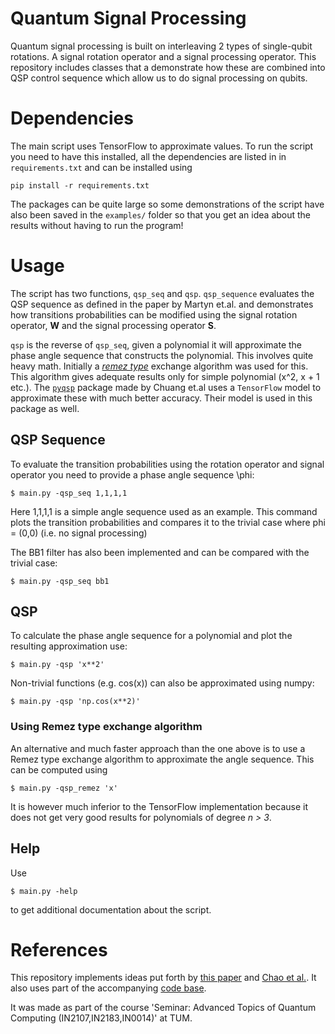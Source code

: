 # Quantum Signal Processing
Quantum signal processing is built on interleaving 2 types of single-qubit rotations. A signal rotation operator and a signal processing operator. This repository includes classes that a demonstrate how these are combined into QSP control sequence which allow us to do signal processing on qubits.

# Dependencies 
The main script uses TensorFlow to approximate values. 
To run the script you need to have this installed, all 
the dependencies are listed in in `requirements.txt` and
can be installed using 
```
pip install -r requirements.txt
```
The packages can be quite large so some demonstrations
of the script have also been saved in the `examples/`
folder so that you get an idea about the results without
having to run the program!

# Usage

The script has two functions, `qsp_seq` and `qsp`. `qsp_sequence` evaluates the
QSP sequence as defined in the paper by Martyn et.al. and demonstrates how 
transitions probabilities can be modified using the signal rotation operator,
**W** and the signal processing operator **S**.

`qsp` is the reverse of `qsp_seq`, given a polynomial it will approximate the 
phase angle sequence that constructs the polynomial. This involves 
quite heavy math. Initially a [*remez type*](https://en.wikipedia.org/wiki/Remez_algorithm) exchange algorithm was used for this.
This algorithm gives adequate results only for simple polynomial (x^2, x + 1 etc.).
The [`pyqsp`](https://github.com/ichuang/pyqsp) package made by Chuang et.al uses a `TensorFlow` model to approximate
these with much better accuracy. Their model is used in this package as well.

## QSP Sequence
To evaluate the transition probabilities using the rotation operator and signal
operator you need to provide a phase angle sequence \phi:

```
$ main.py -qsp_seq 1,1,1,1
```
Here 1,1,1,1 is a simple angle sequence used as an example. This command 
plots the transition probabilities and compares it to the trivial case where
phi = (0,0) (i.e. no signal processing)


The BB1 filter has also been implemented and can be compared with the trivial
case:
```
$ main.py -qsp_seq bb1
```

## QSP

To calculate the phase angle sequence for a polynomial and plot the 
resulting approximation use:

```
$ main.py -qsp 'x**2'
```

Non-trivial functions (e.g. cos(x)) can also be approximated using numpy:

```
$ main.py -qsp 'np.cos(x**2)'
```

### Using Remez type exchange algorithm
An alternative and much faster approach than the one above is to use a 
Remez type exchange algorithm to approximate the angle sequence. This can be
computed using
```
$ main.py -qsp_remez 'x'
```
It is however much inferior to the TensorFlow implementation because it does not
get very good results for polynomials of degree *n > 3*.

## Help
Use

```
$ main.py -help
```

to get additional documentation about the script.

# References
This repository implements ideas put forth by [this paper](https://journals.aps.org/prxquantum/abstract/10.1103/PRXQuantum.2.040203) and [Chao et al.](https://github.com/alibaba-edu/angle-sequence). It also uses part of the accompanying [code base](https://github.com/ichuang/pyqsp).

It was made as part of the course 'Seminar: Advanced Topics of Quantum Computing (IN2107,IN2183,IN0014)' at TUM.
